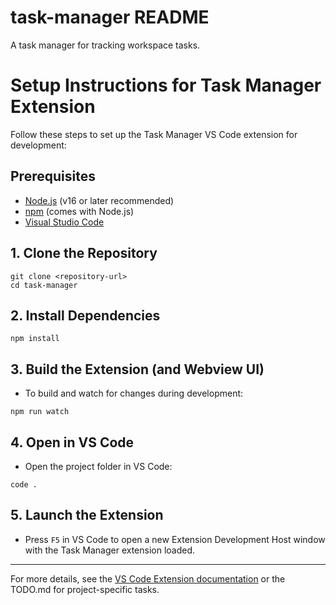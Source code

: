 # task-manager README
A task manager for tracking workspace tasks.

# Setup Instructions for Task Manager Extension

Follow these steps to set up the Task Manager VS Code extension for development:

## Prerequisites
- [Node.js](https://nodejs.org/) (v16 or later recommended)
- [npm](https://www.npmjs.com/) (comes with Node.js)
- [Visual Studio Code](https://code.visualstudio.com/)

## 1. Clone the Repository
```
git clone <repository-url>
cd task-manager
```

## 2. Install Dependencies
```
npm install
```

## 3. Build the Extension (and Webview UI)
- To build and watch for changes during development:
```
npm run watch
```

## 4. Open in VS Code
- Open the project folder in VS Code:
```
code .
```

## 5. Launch the Extension
- Press `F5` in VS Code to open a new Extension Development Host window with the Task Manager extension loaded.

---

For more details, see the [VS Code Extension documentation](https://code.visualstudio.com/api/get-started/your-first-extension) or the TODO.md for project-specific tasks.
